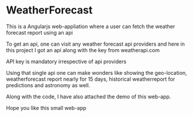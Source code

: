 # WeatherForecast

This is a Angularjs web-appliation where a user can fetch the weather forecast report using an api

To get an api, one can visit any weather forecast api providers and here in this project I got an api along with the key from weatherapi.com

API key is mandatory irrespective of api providers

Using that single api one can make wonders like showing the geo-location, weatherforecast report nearly for 15 days, historical weatherreport for predictions and astronomy as well.

Along with the code, I have also attached the demo of this web-app.

Hope you like this small web-app
